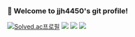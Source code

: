 ### 👋 Welcome to jjh4450's git profile!

<!--[![Hits](https://hits.seeyoufarm.com/api/count/incr/badge.svg?url=https%3A%2F%2Fm.blog.naver.com%2Fdlaxodud2388%2F222105311346&count_bg=%23555555&title_bg=%23555555&icon=pinboard.svg&icon_color=%23E7E7E7&title=day%2Ftota&edge_flat=false)](https://hits.seeyoufarm.com)-->

[![Solved.ac프로필](http://mazassumnida.wtf/api/v2/generate_badge?boj=jjh4450)](https://solved.ac/jjh4450)
![](http://mygithubreadme.jeje.work/api/cards/productive-time?username=jjh4450&theme=gotham&utcOffset=8)
![](http://mygithubreadme.jeje.work/api/cards/repos-per-language?username=jjh4450&theme=gotham)
![](http://mygithubreadme.jeje.work/api/cards/most-commit-language?username=jjh4450&theme=gotham)
<!-- [![Top Langs](https://github-readme-stats.vercel.app/api/top-langs/?username=jjh4450)](https://github.com/jjh4450/github-readme-stats)-->
<!-- ![mazandi profile](http://mazandi.herokuapp.com/api?handle=jjh4450&theme=dark) -->
<!--[![Anurag's GitHub stats](https://github-readme-stats.vercel.app/api?username=jjh4450)](https://github.com/jjh4450/github-readme-stats)
**jjh4450/jjh4450** is a ✨ _special_ ✨ repository because its `README.md` (this file) appears on your GitHub profile.

Here are some ideas to get you started:

- 🔭 I’m currently working on ...
- 🌱 I’m currently learning ...
- 👯 I’m looking to collaborate on ...
- 🤔 I’m looking for help with ...
- 💬 Ask me about ...
- 📫 How to reach me: ...
- 😄 Pronouns: ...
- ⚡ Fun fact: ...
-->
